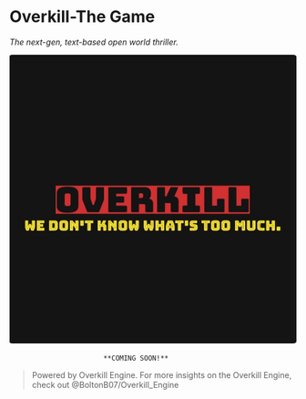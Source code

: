 # Overkill-The Game
_*The next-gen, text-based open world thriller.*_

![Overkill: We don't know what's too much](https://github.com/BoltonB07/Overkill-The-Game/blob/master/OK%20Logo%202.jpg)

                           **COMING SOON!**
>Powered by Overkill Engine. For more insights on the Overkill Engine, check out @BoltonB07/Overkill_Engine
